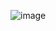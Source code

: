 ![image](https://github.com/ageuxo/Tomtenissar/assets/5222624/67cd5269-3560-4f48-bf02-1d48a8517e5b)

